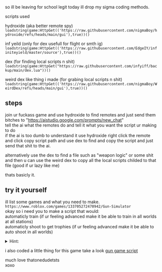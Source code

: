 so ill be leaving for school legit today ill drop my sigma coding methods.  

scripts used 

hydroxide (aka better remote spy)  
````loadstring(game:HttpGet(('https://raw.githubusercontent.com/nigmaBoy/hydroxide/refs/heads/main/gui'),true))()````  

inf yeild (only for dex usefull for flight or smth ig)  
````loadstring(game:HttpGet(('https://raw.githubusercontent.com/EdgeIY/infiniteyield/master/source'),true))()````  

dex (for finding local scripts n shit)                      
````loadstring(game:HttpGet("https://raw.githubusercontent.com/infyiff/backup/main/dex.lua"))()````  
  
weird dex like thing i made (for grabing local scripts n shit)  
````loadstring(game:HttpGet(('https://raw.githubusercontent.com/nigmaBoy/WeirdDex/refs/heads/main/gui'),true))()````  
## steps
join ur fuckass game and use hydroxide to find remotes and just send them bitches to "https://aistudio.google.com/prompts/new_chat"  
tell the ai what the remotes do and tell it what you want the script ur making to do  
if the ai is too dumb to understand it use hydroxide right click the remote and click copy script path and use dex to find and copy the script and just send that shit to the ai.  

alternatively use the dex to find a file such as "weapon logic" or some shit and then u can use the weird dex to copy all the local scripts childed to that file (good if ur lazy like me)  

thats basicly it. 

## try it yourself

ill list some games and what you need to make.  
````https://www.roblox.com/games/133705272470942/Gun-Simulator````  
okay so i need you to make a script that would:  
automaticly train                 (if ur feeling advanced make it be able to train in all worlds at all stations)    
automaticly shoot to get trophies (if ur feeling advanced make it be able to auto shoot in all worlds)    



<details>
  <summary>Hint:</summary>
  use remotes  
</details>

i also coded a little thing for this game take a look [gun game script](https://github.com/nigmaBoy/how-to-scripting/blob/main/gun%20game%20script)






much love thatonedudetsts  
xoxo




